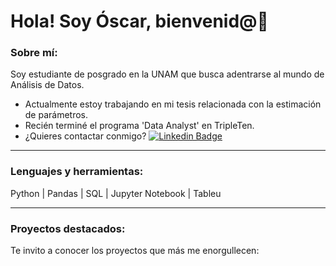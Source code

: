 <h1> Hola! Soy Óscar, bienvenid@👋 </h1>

<!--
**OscarLpzLuna/OscarLpzLuna** is a ✨ _special_ ✨ repository because its `README.md` (this file) appears on your GitHub profile.

Here are some ideas to get you started:

- 🔭 I’m currently working on ...
- 🌱 I’m currently learning ...
- 👯 I’m looking to collaborate on ...
- 🤔 I’m looking for help with ...
- 💬 Ask me about ...
- 📫 How to reach me: ...
- 😄 Pronouns: ...
- ⚡ Fun fact: ...
-->
<div id="header" align="left">

### Sobre mí:

Soy estudiante de posgrado en la UNAM que busca adentrarse al mundo de Análisis de Datos.  

* Actualmente estoy trabajando en mi tesis relacionada con la estimación de parámetros.
* Recién terminé el programa 'Data Analyst' en TripleTen.
* ¿Quieres contactar conmigo? [![Linkedin Badge](https://img.shields.io/badge/Oscar-Lopez?style=flat-square&logo=In&logoColor=white&logoSize=auto&color=blue)](https://www.linkedin.com/in/oscarlpzluna/)
---

### Lenguajes y herramientas:
Python  |  Pandas  |  SQL  | Jupyter Notebook  | Tableu  

---

### Proyectos destacados:

Te invito a conocer los proyectos que más me enorgullecen:
